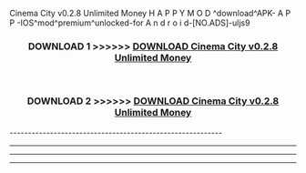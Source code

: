  Cinema City v0.2.8 Unlimited Money  H A P P Y M O D ^download^APK- A P P -IOS^mod^premium^unlocked-for A n d r o i d-[NO.ADS]-uljs9



<div align="center">

<h3>DOWNLOAD 1 >>>>>> <a href="https://en-mod.web.app/?en= Cinema City v0.2.8 Unlimited Money ">DOWNLOAD Cinema City v0.2.8 Unlimited Money  </a></h3><br>

<h3>DOWNLOAD 2 >>>>>> <a href="https://en-mod.web.app/?en= Cinema City v0.2.8 Unlimited Money ">DOWNLOAD Cinema City v0.2.8 Unlimited Money  </a></h3>

</div>
----------------------------------------------------------

----------------------------------------------------------

----------------------------------------------------------

----------------------------------------------------------



